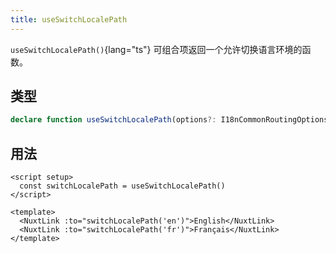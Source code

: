 ```yaml
---
title: useSwitchLocalePath
---
```


`useSwitchLocalePath()`{lang="ts"} 可组合项返回一个允许切换语言环境的函数。

## 类型

```ts
declare function useSwitchLocalePath(options?: I18nCommonRoutingOptionsWithComposable): (locale?: Locale) => string
```

## 用法

```vue
<script setup>
  const switchLocalePath = useSwitchLocalePath()
</script>

<template>
  <NuxtLink :to="switchLocalePath('en')">English</NuxtLink>
  <NuxtLink :to="switchLocalePath('fr')">Français</NuxtLink>
</template>
```
